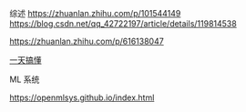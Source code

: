 
综述
https://zhuanlan.zhihu.com/p/101544149
https://blog.csdn.net/qq_42722197/article/details/119814538

https://zhuanlan.zhihu.com/p/616138047

<a href="https://zhuanlan.zhihu.com/p/33876622">一天搞懂</a>


ML 系统

https://openmlsys.github.io/index.html
